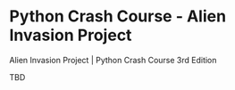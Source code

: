 # Python Crash Course - Alien Invasion Project
Alien Invasion Project |  Python Crash Course 3rd Edition

TBD
